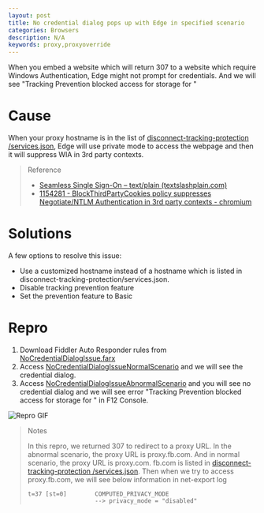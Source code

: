 ```yaml
---
layout: post
title: No credential dialog pops up with Edge in specified scenario
categories: Browsers
description: N/A
keywords: proxy,proxyoverride
---
```


When you embed a website which will return 307 to a website which require Windows Authentication, Edge might not prompt for credentials. And we will see "Tracking Prevention blocked access for storage for <URL>"

# Cause


When your proxy hostname is in the list of [disconnect-tracking-protection
/services.json](https://github.com/disconnectme/disconnect-tracking-protection/blob/master/services.json), Edge will use private mode to access the webpage and then it will suppress WIA in 3rd party contexts.

> Reference
>
>  - [Seamless Single Sign-On – text/plain (textslashplain.com)](https://textslashplain.com/2020/08/17/seamless-single-sign-on/#:~:text=Update%20%28Feb%202021%29:-%2cAs%20of%20Chrome/Edge88%2c-%2c%20this%20magic%20trick)
> - [1154281 - BlockThirdPartyCookies policy suppresses Negotiate/NTLM Authentication in 3rd party contexts - chromium](https://bugs.chromium.org/p/chromium/issues/detail?id=1154281#c2)

# Solutions
A few options to resolve this issue:

- Use a customized hostname instead of a hostname which is listed in disconnect-tracking-protection/services.json.
- Disable tracking prevention feature
- Set the prevention feature to Basic

# Repro
1. Download Fiddler Auto Responder rules from [NoCredentialDialogIssue.farx](https://crushonme-1256821258.cos.ap-shanghai.myqcloud.com/NoCredentialDialogIssue.farx)
1. Access [NoCredentialDialogIssueNormalScenario](https://brave-plant-0ddc21400.3.azurestaticapps.net/NoCredentialDialogIssueNormalScenario.html) and we will see the credential dialog.
1. Access [NoCredentialDialogIssueAbnormalScenario](https://brave-plant-0ddc21400.3.azurestaticapps.net/NoCredentialDialogIssueAbnormalScenario.html) and you will see no credential dialog and we will see error "Tracking Prevention blocked access for storage for <URL>" in F12 Console.

![Repro GIF](https://crushonme-1256821258.cos.ap-shanghai.myqcloud.com/NoCredentialWithProxy.gif)

>Notes
>
> In this repro, we returned 307 to redirect to a proxy URL. In the abnormal scenario, the proxy URL is proxy.fb.com. And in normal scenario, the proxy URL is proxy.com. fb.com is listed in [disconnect-tracking-protection
/services.json](https://github.com/disconnectme/disconnect-tracking-protection/blob/master/services.json). Then when we try to access proxy.fb.com, we will see below information in net-export log
>
>  ```log
>  t=37 [st=0]        COMPUTED_PRIVACY_MODE
>                     --> privacy_mode = "disabled"
>  ``````